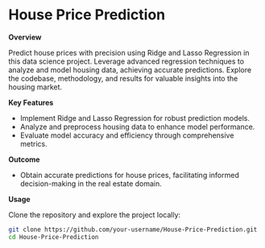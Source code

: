 # House Price Prediction 

**Overview**

Predict house prices with precision using Ridge and Lasso Regression in this data science project. Leverage advanced regression techniques to analyze and model housing data, achieving accurate predictions. Explore the codebase, methodology, and results for valuable insights into the housing market.

**Key Features**

- Implement Ridge and Lasso Regression for robust prediction models.
- Analyze and preprocess housing data to enhance model performance.
- Evaluate model accuracy and efficiency through comprehensive metrics.

**Outcome**

- Obtain accurate predictions for house prices, facilitating informed decision-making in the real estate domain.

**Usage**

Clone the repository and explore the project locally:
   ```bash
   git clone https://github.com/your-username/House-Price-Prediction.git
   cd House-Price-Prediction
